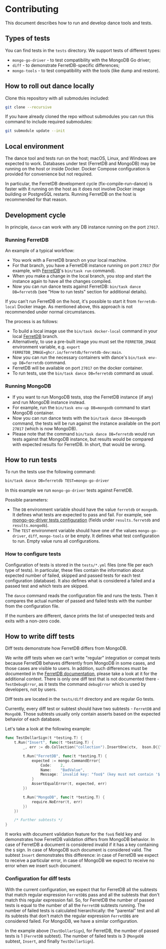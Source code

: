 # Contributing

This document describes how to run and develop dance tools and tests.

## Types of tests

You can find tests in the `tests` directory.
We support tests of different types:

* `mongo-go-driver` - to test compatibility with the MongoDB Go driver;
* `diff` - to demonstrate FerretDB-specific differences;
* `mongo-tools` - to test compatibility with the tools (like dump and restore).

## How to roll out dance locally

Clone this repository with all submodules included:

```sh
git clone --recursive
```

If you have already cloned the repo without submodules you can run this command to include required submodules:

```sh
git submodule update --init
```

## Local environment

The dance tool and tests run on the host; macOS, Linux, and Windows are expected to work.
Databases under test (FerretDB and MongoDB) may be running on the host or inside Docker.
Docker Compose configuration is provided for convenience but not required.

In particular, the FerretDB development cycle (fix-compile-run-dance) is faster with it running on the host
as it does not involve Docker image building or PostgreSQL restarts.
Running FerretDB on the host is recommended for that reason.

## Development cycle

In principle, `dance` can work with any DB instance running on the port `27017`.

### Running FerretDB

An example of a typical workflow:

* You work with a FerretDB branch on your local machine.
* For that branch, you have a FerretDB instance running on port `27017` (for example, with [FerretDB](https://github.com/FerretDB/FerretDB)'s `bin/task run` command).
* When you make a change in the local branch, you stop and start the instance again to have all the changes compiled.
* Now you can run dance tests against FerretDB: `bin/task dance DB=ferretdb` (see "How to run tests" section for additional details).

If you can't run FerretDB on the host, it's possible to start it from `ferretdb-local` Docker image.
As mentioned above, this approach is not recommended under normal circumstances.

The process is as follows:

* To build a local image use the `bin/task docker-local` command in your local
  [FerretDB](https://github.com/FerretDB/FerretDB) branch.
* Alternatively, to use a pre-built image you must set the `FERRETDB_IMAGE` environment variable,
  e.g. `export FERRETDB_IMAGE=ghcr.io/ferretdb/ferretdb-dev:main`.
* Now you can run the necessary containers with dance's `bin/task env-up DB=ferretdb` command.
* FerretDB will be available on port `27017` on the docker container.
* To run tests, use the `bin/task dance DB=ferretdb` command as usual.

### Running MongoDB

* If you want to run MongoDB tests, stop the FerretDB instance (if any) and run MongoDB instance instead.
* For example, run the `bin/task env-up DB=mongodb` command to start MongoDB container.
* Now you can run dance tests with the `bin/task dance DB=mongodb` command,
  the tests will be run against the instance available on the port `27017` (which is now MongoDB).
* Please note that the command `bin/task dance DB=ferretdb` would run tests against that MongoDB instance,
  but results would be compared with expected results for FerretDB.
In short, that would be wrong.

## How to run tests

To run the tests use the following command:

```sh
bin/task dance DB=ferretdb TEST=mongo-go-driver
```

In this example we run `mongo-go-driver` tests against FerretDB.

Possible parameters:

* The `DB` environment variable should have the value `ferretdb` or `mongodb`.
  It defines what tests are expected to pass and fail.
For example, see [mongo-go-driver tests configuration](https://github.com/FerretDB/dance/blob/main/tests/mongo-go-driver.yml)
(fields under `results.ferretdb` and `results.mongodb`).
* The `TEST` environment variable should have one of the values `mongo-go-driver`, `diff`, `mongo-tools` or be empty.
It defines what test configuration to run.
Empty value runs all configurations.

### How to configure tests

Configuration of tests is stored in the `tests/*.yml` files (one file per each type of tests).
In particular, these files contain the information about expected number of failed, skipped and passed tests
for each test configuration (database).
It also defines what is considered a failed and a passed test and which tests are skipped.

The `dance` command reads the configuration file and runs the tests.
Then it compares the actual number of passed and failed tests with the number from the configuration file.

If the numbers are different, dance prints the list of unexpected tests and exits with a non-zero code.

## How to write diff tests

Diff tests demonstrate how FerretDB differs from MongoDB.

We write diff tests when we can't write "regular" integration or compat tests because FerretDB behaves differently
from MongoDB in some cases, and those cases are visible to users.
In addition, such differences must be documented
in the [FerretDB documentation](https://docs.ferretdb.io/diff/), please take a look at it for the additional context.
There is only one diff test that is not documented there - `TestDebugError`, as it tests the command `debugError`
which is used by developers, not by users.

Diff tests are located in the `tests/diff` directory and are regular Go tests.

Currently, every diff test or subtest should have two subtests - `FerretDB` and `MongoDB`.
Those subtests usually only contain asserts based on the expected behavior of each database.

Let's take a look at the following example:

```go
func TestDollarSign(t *testing.T) {
    t.Run("Insert", func(t *testing.T) {
        _, err := db.Collection("collection").InsertOne(ctx,  bson.D{{"foo$", "bar"}})

        t.Run("FerretDB", func(t *testing.T) {
            expected := mongo.CommandError{
                Code:    2,
                Name:    "BadValue",
                Message: `invalid key: "foo$" (key must not contain '$' sign)`,
            }
            AssertEqualError(t, expected, err)
        })

        t.Run("MongoDB", func(t *testing.T) {
            require.NoError(t, err)
        })
    })

    /* Further subtests */
}
```

It works with document validation feature for the `foo$` field key
and demonstrates how FerretDB validation differs from MongoDB behavior.
In case of FerretDB a document is considered  invalid if it has a key containing the `$` sign.
In case of MongoDB such document is considered valid.
The subtest `Insert` demonstrates this difference: in case of FerretDB we expect to receive a particular error,
in case of MongoDB we expect to receive no error when we insert such document.

### Configuration for diff tests

With the current configuration, we expect that for FerretDB all the subtests that match regular expression `FerretDB$` pass
and all the subtests that don't match this regular expression fail.
So, for FerretDB the number of passed tests is equal to the number of all the `FerretDB` subtests running.
The number of failed tests is calculated hierarchically: the "parental" test
and all its subtests that don't match the regular expression `FerretDB$` are considered failed.
For MongoDB, we have a similar configuration.

In the example above (`TestDollarSign`), for FerretDB, the number of passed tests is 1 (`FerretDB` subtest).
The number of failed tests is 3 (`MongoDB` subtest, `Insert`, and finally `TestDollarSign`).

